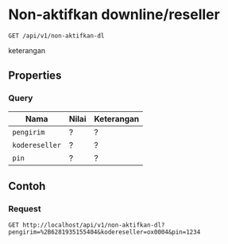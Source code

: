 # Non-aktifkan downline/reseller
```http
GET /api/v1/non-aktifkan-dl
```
keterangan
## Properties
### Query
Nama  | Nilai | Keterangan
--- | --- | ---
<code>pengirim</code> | ? | ?
<code>kodereseller</code> | ? | ?
<code>pin</code> | ? | ?

## Contoh

### Request
```http
GET http://localhost/api/v1/non-aktifkan-dl?pengirim=%2B6281935155404&kodereseller=ox0004&pin=1234
```
